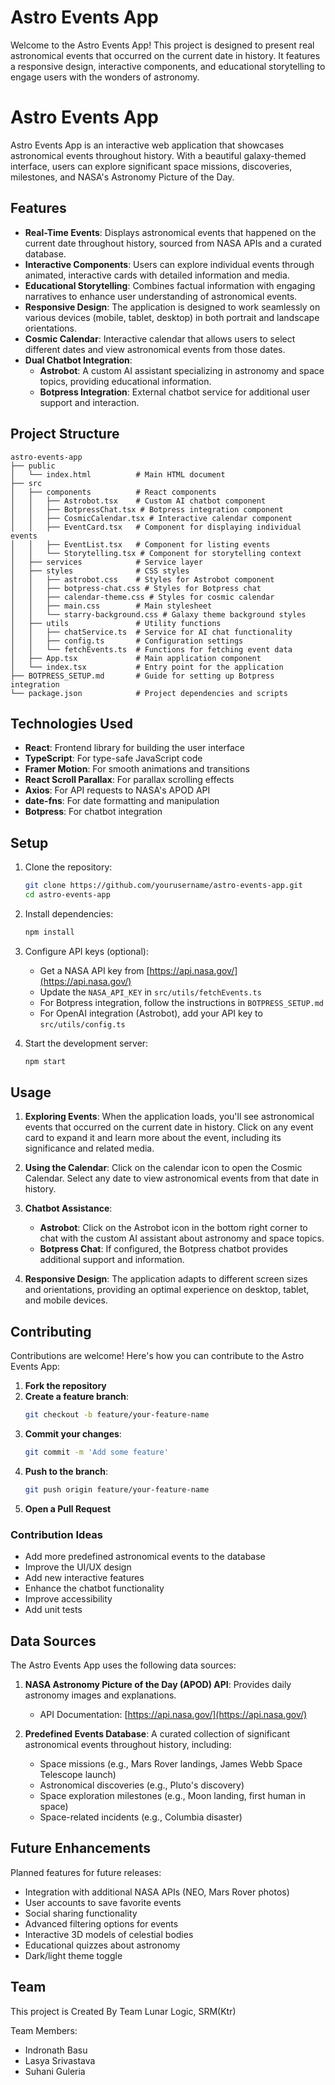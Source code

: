 # Astro Events App

Welcome to the Astro Events App! This project is designed to present real astronomical events that occurred on the current date in history. It features a responsive design, interactive components, and educational storytelling to engage users with the wonders of astronomy.

# Astro Events App

Astro Events App is an interactive web application that showcases astronomical events throughout history. With a beautiful galaxy-themed interface, users can explore significant space missions, discoveries, milestones, and NASA's Astronomy Picture of the Day.

## Features

- **Real-Time Events**: Displays astronomical events that happened on the current date throughout history, sourced from NASA APIs and a curated database.
- **Interactive Components**: Users can explore individual events through animated, interactive cards with detailed information and media.
- **Educational Storytelling**: Combines factual information with engaging narratives to enhance user understanding of astronomical events.
- **Responsive Design**: The application is designed to work seamlessly on various devices (mobile, tablet, desktop) in both portrait and landscape orientations.
- **Cosmic Calendar**: Interactive calendar that allows users to select different dates and view astronomical events from those dates.
- **Dual Chatbot Integration**: 
  - **Astrobot**: A custom AI assistant specializing in astronomy and space topics, providing educational information.
  - **Botpress Integration**: External chatbot service for additional user support and interaction.

## Project Structure

```
astro-events-app
├── public
│   └── index.html          # Main HTML document
├── src
│   ├── components          # React components
│   │   ├── Astrobot.tsx    # Custom AI chatbot component
│   │   ├── BotpressChat.tsx # Botpress integration component
│   │   ├── CosmicCalendar.tsx # Interactive calendar component
│   │   ├── EventCard.tsx   # Component for displaying individual events
│   │   ├── EventList.tsx   # Component for listing events
│   │   └── Storytelling.tsx # Component for storytelling context
│   ├── services            # Service layer
│   ├── styles              # CSS styles
│   │   ├── astrobot.css    # Styles for Astrobot component
│   │   ├── botpress-chat.css # Styles for Botpress chat
│   │   ├── calendar-theme.css # Styles for cosmic calendar
│   │   ├── main.css        # Main stylesheet
│   │   └── starry-background.css # Galaxy theme background styles
│   ├── utils               # Utility functions
│   │   ├── chatService.ts  # Service for AI chat functionality
│   │   ├── config.ts       # Configuration settings
│   │   └── fetchEvents.ts  # Functions for fetching event data
│   ├── App.tsx             # Main application component
│   └── index.tsx           # Entry point for the application
├── BOTPRESS_SETUP.md       # Guide for setting up Botpress integration
└── package.json            # Project dependencies and scripts
```

## Technologies Used

- **React**: Frontend library for building the user interface
- **TypeScript**: For type-safe JavaScript code
- **Framer Motion**: For smooth animations and transitions
- **React Scroll Parallax**: For parallax scrolling effects
- **Axios**: For API requests to NASA's APOD API
- **date-fns**: For date formatting and manipulation
- **Botpress**: For chatbot integration

## Setup

1. Clone the repository:
   ```bash
   git clone https://github.com/yourusername/astro-events-app.git
   cd astro-events-app
   ```

2. Install dependencies:
   ```bash
   npm install
   ```

3. Configure API keys (optional):
   - Get a NASA API key from [https://api.nasa.gov/](https://api.nasa.gov/)
   - Update the `NASA_API_KEY` in `src/utils/fetchEvents.ts`
   - For Botpress integration, follow the instructions in `BOTPRESS_SETUP.md`
   - For OpenAI integration (Astrobot), add your API key to `src/utils/config.ts`

4. Start the development server:
   ```bash
   npm start
   ```

## Usage

1. **Exploring Events**: When the application loads, you'll see astronomical events that occurred on the current date in history. Click on any event card to expand it and learn more about the event, including its significance and related media.

2. **Using the Calendar**: Click on the calendar icon to open the Cosmic Calendar. Select any date to view astronomical events from that date in history.

3. **Chatbot Assistance**:
   - **Astrobot**: Click on the Astrobot icon in the bottom right corner to chat with the custom AI assistant about astronomy and space topics.
   - **Botpress Chat**: If configured, the Botpress chatbot provides additional support and information.

4. **Responsive Design**: The application adapts to different screen sizes and orientations, providing an optimal experience on desktop, tablet, and mobile devices.

## Contributing

Contributions are welcome! Here's how you can contribute to the Astro Events App:

1. **Fork the repository**
2. **Create a feature branch**:
   ```bash
   git checkout -b feature/your-feature-name
   ```
3. **Commit your changes**:
   ```bash
   git commit -m 'Add some feature'
   ```
4. **Push to the branch**:
   ```bash
   git push origin feature/your-feature-name
   ```
5. **Open a Pull Request**

### Contribution Ideas

- Add more predefined astronomical events to the database
- Improve the UI/UX design
- Add new interactive features
- Enhance the chatbot functionality
- Improve accessibility
- Add unit tests

## Data Sources

The Astro Events App uses the following data sources:

1. **NASA Astronomy Picture of the Day (APOD) API**: Provides daily astronomy images and explanations.
   - API Documentation: [https://api.nasa.gov/](https://api.nasa.gov/)

2. **Predefined Events Database**: A curated collection of significant astronomical events throughout history, including:
   - Space missions (e.g., Mars Rover landings, James Webb Space Telescope launch)
   - Astronomical discoveries (e.g., Pluto's discovery)
   - Space exploration milestones (e.g., Moon landing, first human in space)
   - Space-related incidents (e.g., Columbia disaster)

## Future Enhancements

Planned features for future releases:

- Integration with additional NASA APIs (NEO, Mars Rover photos)
- User accounts to save favorite events
- Social sharing functionality
- Advanced filtering options for events
- Interactive 3D models of celestial bodies
- Educational quizzes about astronomy
- Dark/light theme toggle

## Team

This project is Created By Team Lunar Logic, SRM(Ktr)

Team Members:

- Indronath Basu
- Lasya Srivastava 
- Suhani Guleria
